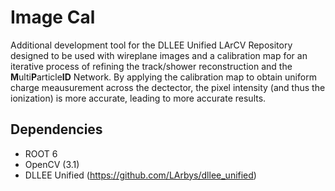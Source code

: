# Image Cal

Additional development tool for the DLLEE Unified LArCV Repository designed to be used with wireplane images and a calibration map for an iterative process of refining the track/shower reconstruction and the **M**ulti**P**article**ID** Network.  By applying the calibration map to obtain uniform charge meausurement across the dectector, the pixel intensity (and thus the ionization) is more accurate, leading to more accurate results.

## Dependencies

* ROOT 6
* OpenCV (3.1)
* DLLEE Unified (https://github.com/LArbys/dllee_unified)



